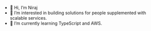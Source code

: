 - 👋 Hi, I’m Niraj
- 👀 I’m interested in building solutions for people supplemented with scalable services.
- 🌱 I’m currently learning TypeScript and AWS.

<!---
nj-sketch/nj-sketch is a ✨ special ✨ repository because its `README.md` (this file) appears on your GitHub profile.
You can click the Preview link to take a look at your changes.
--->
